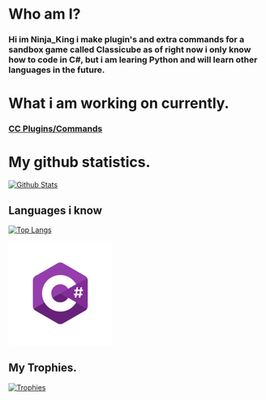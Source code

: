 # Who am I?

### Hi im Ninja_King i make plugin's and extra commands for a sandbox game called **Classicube** as of right now i only know how to code in **C#**, but i am learing **Python** and will learn other languages in the future.

# What i am working on currently.

### [**CC Plugins/Commands**](https://github.com/xXNinjaKingXx/ClassiCube-Extra-Commands-Plugins)

# My github statistics.

[![Github Stats](https://github-readme-stats.vercel.app/api?username=xXNinjaKingXx&show_icons=true&theme=dracula)](https://github.com/xXNinjaKingXx)

## Languages i know

[![Top Langs](https://github-readme-stats.vercel.app/api/top-langs/?username=xXNinjaKingXx&layout=compact&theme=dracula)](https://github.com/xXNinjaKingXx)

![C#](https://raw.githubusercontent.com/xXNinjaKingXx/xXNinjaKingXx/main/icons/C%23.png)

## My Trophies.

[![Trophies](https://github-profile-trophy.vercel.app/?username=xXNinjaKingXx&theme=dark)](https://github.com/xXNinjaKingXx)
